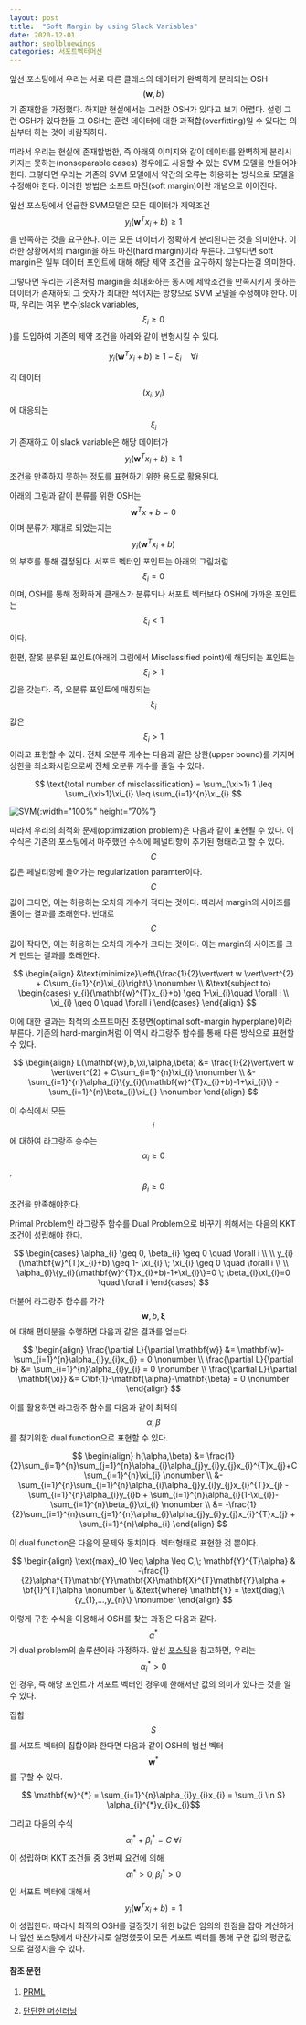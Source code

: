```yaml
---
layout: post
title:  "Soft Margin by using Slack Variables"
date: 2020-12-01
author: seolbluewings
categories: 서포트벡터머신
---
```


앞선 포스팅에서 우리는 서로 다른 클래스의 데이터가 완벽하게 분리되는 OSH $$(\mathbf{w},b)$$가 존재함을 가정했다. 하지만 현실에서는 그러한 OSH가 있다고 보기 어렵다. 설령 그런 OSH가 있다한들 그 OSH는 훈련 데이터에 대한 과적합(overfitting)일 수 있다는 의심부터 하는 것이 바람직하다.

따라서 우리는 현실에 존재할법한, 즉 아래의 이미지와 같이 데이터를 완벽하게 분리시키지는 못하는(nonseparable cases) 경우에도 사용할 수 있는 SVM 모델을 만들어야한다. 그렇다면 우리는 기존의 SVM 모델에서 약간의 오류는 허용하는 방식으로 모델을 수정해야 한다. 이러한 방법은 소프트 마진(soft margin)이란 개념으로 이어진다.

앞선 포스팅에서 언급한 SVM모델은 모든 데이터가 제약조건 $$y_{i}(\mathbf{w}^{T}x_{i}+b) \geq 1$$ 을 만족하는 것을 요구한다. 이는 모든 데이터가 정확하게 분리된다는 것을 의미한다. 이러한 상황에서의 margin을 하드 마진(hard margin)이라 부른다. 그렇다면 soft margin은 일부 데이터 포인트에 대해 해당 제약 조건을 요구하지 않는다는걸 의미한다.

그렇다면 우리는 기존처럼 margin을 최대화하는 동시에 제약조건을 만족시키지 못하는 데이터가 존재하되 그 숫자가 최대한 적어지는 방향으로 SVM 모델을 수정해야 한다. 이 때, 우리는 여유 변수(slack variables,$$\xi_{i} \geq 0$$)를 도입하여 기존의 제약 조건을 아래와 같이 변형시킬 수 있다.

$$ y_{i}(\mathbf{w}^{T}x_{i}+b) \geq 1-\xi_{i}\quad \forall i$$

각 데이터 $$(x_{i},y_{i})$$ 에 대응되는 $$\xi_{i}$$가 존재하고 이 slack variable은 해당 데이터가 $$y_{i}(\mathbf{w}^{T}x_{i}+b) \geq 1$$ 조건을 만족하지 못하는 정도를 표현하기 위한 용도로 활용된다.

아래의 그림과 같이 분류를 위한 OSH는 $$\mathbf{w}^{T}x+b=0$$ 이며 분류가 제대로 되었는지는 $$y_{i}(\mathbf{w}^{T}x_{i}+b)$$ 의 부호를 통해 결정된다. 서포트 벡터인 포인트는 아래의 그림처럼 $$\xi_{i}=0$$이며, OSH를 통해 정확하게 클래스가 분류되나 서포트 벡터보다 OSH에 가까운 포인트는 $$\xi_{i} < 1$$ 이다.

한편, 잘못 분류된 포인트(아래의 그림에서 Misclassified point)에 해당되는 포인트는 $$\xi_{i} >1$$ 값을 갖는다. 즉, 오분류 포인트에 매칭되는 $$\xi_{i}$$값은 $$\xi_{i}>1$$ 이라고 표현할 수 있다. 전체 오분류 개수는 다음과 같은 상한(upper bound)를 가지며 상한을 최소화시킴으로써 전체 오분류 개수를 줄일 수 있다.

$$
\text{total number of misclassification} = \sum_{\xi>1} 1 \leq \sum_{\xi>1}\xi_{i} \leq \sum_{i=1}^{n}\xi_{i}
$$


![SVM](https://github.com/seolbluewings/seolbluewings.github.io/blob/master/assets/SVM_2.png?raw=true){:width="100%" height="70%"}

따라서 우리의 최적화 문제(optimization problem)은 다음과 같이 표현될 수 있다. 이 수식은 기존의 포스팅에서 마주했던 수식에 페널티항이 추가된 형태라고 할 수 있다. $$C$$값은 페널티항에 들어가는 regularization paramter이다. $$C$$값이 크다면, 이는 허용하는 오차의 개수가 적다는 것이다. 따라서 margin의 사이즈를 줄이는 결과를 초래한다. 반대로 $$C$$값이 작다면, 이는 허용하는 오차의 개수가 크다는 것이다. 이는 margin의 사이즈를 크게 만드는 결과를 초래한다.

$$
\begin{align}
&\text{minimize}\left\{\frac{1}{2}\vert\vert w \vert\vert^{2} + C\sum_{i=1}^{n}\xi_{i}\right\} \nonumber \\
&\text{subject to}
\begin{cases}
y_{i}(\mathbf{w}^{T}x_{i}+b) \geq 1-\xi_{i}\quad \forall i \\
\xi_{i} \geq 0 \quad \forall i
\end{cases}
\end{align}
$$

이에 대한 결과는 최적의 소프트마진 초평면(optimal soft-margin hyperplane)이라 부른다. 기존의 hard-margin처럼 이 역시 라그랑주 함수를 통해 다른 방식으로 표현할 수 있다.

$$
\begin{align}
L(\mathbf{w},b,\xi,\alpha,\beta) &= \frac{1}{2}\vert\vert w \vert\vert^{2} + C\sum_{i=1}^{n}\xi_{i} \nonumber \\
&- \sum_{i=1}^{n}\alpha_{i}\{y_{i}(\mathbf{w}^{T}x_{i}+b)-1+\xi_{i}\} - \sum_{i=1}^{n}\beta_{i}\xi_{i} \nonumber
\end{align}
$$

이 수식에서 모든 $$i$$에 대하여 라그랑주 승수는 $$\alpha_{i} \geq 0$$, $$\beta_{i} \geq 0$$ 조건을 만족해야한다.

Primal Problem인 라그랑주 함수를 Dual Problem으로 바꾸기 위해서는 다음의 KKT 조건이 성립해야 한다.

$$
\begin{cases}
\alpha_{i} \geq 0, \beta_{i} \geq 0 \quad \forall i \\
\\
y_{i}(\mathbf{w}^{T}x_{i}+b) \geq 1- \xi_{i} \; \xi_{i} \geq 0 \quad \forall i \\
\\
\alpha_{i}\{y_{i}(\mathbf{w}^{T}x_{i}+b)-1+\xi_{i}\}=0 \; \beta_{i}\xi_{i}=0 \quad \forall i
\end{cases}
$$

더불어 라그랑주 함수를 각각 $$\mathbf{w},b,\mathbf{\xi}$$ 에 대해 편미분을 수행하면 다음과 같은 결과를 얻는다.

$$
\begin{align}
\frac{\partial L}{\partial \mathbf{w}} &= \mathbf{w}- \sum_{i=1}^{n}\alpha_{i}y_{i}x_{i} = 0 \nonumber \\
\frac{\partial L}{\partial b} &= \sum_{i=1}^{n}\alpha_{i}y_{i} = 0 \nonumber \\
\frac{\partial L}{\partial \mathbf{\xi}} &= C\bf{1}-\mathbf{\alpha}-\mathbf{\beta} = 0 \nonumber
\end{align}
$$

이를 활용하면 라그랑주 함수를 다움과 같이 최적의 $$\alpha, \beta$$를 찾기위한 dual function으로 표현할 수 있다.

$$
\begin{align}
h(\alpha,\beta) &= \frac{1}{2}\sum_{i=1}^{n}\sum_{j=1}^{n}\alpha_{i}\alpha_{j}y_{i}y_{j}x_{i}^{T}x_{j}+C\sum_{i=1}^{n}\xi_{i} \nonumber \\
&-\sum_{i=1}^{n}\sum_{j=1}^{n}\alpha_{i}\alpha_{j}y_{i}y_{j}x_{i}^{T}x_{j} - \sum_{i=1}^{n}\alpha_{i}y_{i}b + \sum_{i=1}^{n}\alpha_{i}(1-\xi_{i})-\sum_{i=1}^{n}\beta_{i}\xi_{i} \nonumber \\
&= -\frac{1}{2}\sum_{i=1}^{n}\sum_{j=1}^{n}\alpha_{i}\alpha_{j}y_{i}y_{j}x_{i}^{T}x_{j} + \sum_{i=1}^{n}\alpha_{i}
\end{align}
$$

이 dual function은 다음의 문제와 동치이다. 벡터형태로 표현한 것 뿐이다.

$$
\begin{align}
\text{max}_{0 \leq \alpha \leq C,\; \mathbf{Y}^{T}\alpha} & -\frac{1}{2}\alpha^{T}\mathbf{Y}\mathbf{X}\mathbf{X}^{T}\mathbf{Y}\alpha + \bf{1}^{T}\alpha \nonumber \\
&\text{where} \mathbf{Y} = \text{diag}\{y_{1},...,y_{n}\} \nonumber
\end{align}
$$

이렇게 구한 수식을 이용해서 OSH를 찾는 과정은 다음과 같다. $$\alpha^{*}$$가 dual problem의 솔루션이라 가정하자. 앞선 [포스팅](https://seolbluewings.github.io/%EB%B6%84%EB%A5%98/2020/11/29/Support-Vector-Machine.html)을 참고하면, 우리는 $$\alpha_{i}^{*} >0$$인 경우, 즉 해당 포인트가 서포트 벡터인 경우에 한해서만 값의 의미가 있다는 것을 알 수 있다.

집합 $$S$$를 서포트 벡터의 집합이라 한다면 다음과 같이 OSH의 법선 벡터 $$\mathbf{w}^{*}$$를 구할 수 있다.

$$ \mathbf{w}^{*} = \sum_{i=1}^{n}\alpha_{i}y_{i}x_{i} = \sum_{i \in S} \alpha_{i}^{*}y_{i}x_{i}$$

그리고 다음의 수식 $$\alpha_{i}^{*} + \beta_{i}^{*} = C \; \forall i$$ 이 성립하며 KKT 조건들 중 3번째 요건에 의해 $$\alpha_{i}^{*}>0,\beta_{i}^{*}>0$$인 서포트 벡터에 대해서 $$y_{i}(\mathbf{w}^{T}x_{i}+b)=1$$이 성립한다. 따라서 최적의 OSH를 결정짓기 위한 b값은 임의의 한점을 잡아 계산하거나 앞선 포스팅에서 마찬가지로 설명했듯이 모든 서포트 벡터를 통해 구한 값의 평균값으로 결정지을 수 있다. 


#### 참조 문헌
1. [PRML](http://users.isr.ist.utl.pt/~wurmd/Livros/school/Bishop%20-%20Pattern%20Recognition%20And%20Machine%20Learning%20-%20Springer%20%202006.pdf) <br>

2. [단단한 머신러닝](http://www.yes24.com/Product/Goods/88440860)
